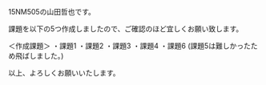 15NM505の山田哲也です。

課題を以下の5つ作成しましたので、ご確認のほど宜しくお願い致します。

＜作成課題＞
・課題1
・課題2
・課題3
・課題4
・課題6
(課題5は難しかったため飛ばしました。)

以上、よろしくお願いいたします。
